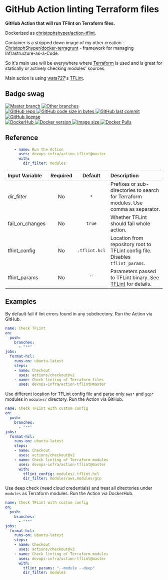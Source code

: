 # GitHub Action linting Terraform files

**GitHub Action that will run TFlint on Terraform files.**

Dockerized as [christophshyper/action-tflint](https://hub.docker.com/repository/docker/christophshyper/action-tflint).

Container is a stripped down image of my other creation - [ChristophShyper/docker-terragrunt](https://github.com/ChristophShyper/docker-terragrunt) - framework for managing Infrastructure-as-a-Code.

So it's main use will be everywhere where [Terraform](https://github.com/hashicorp/terraform) is used and is great for statically or actively checking modules' sources.

Main action is using [wata727](https://github.com/wata727)'s [TFLint](https://github.com/terraform-linters/tflint).


## Badge swag
[![Master branch](https://github.com/devops-infra/action-tflint/workflows/Master%20branch/badge.svg)](https://github.com/devops-infra/action-tflint/actions?query=workflow%3A%22Master+branch%22)
[![Other branches](https://github.com/devops-infra/action-tflint/workflows/Other%20branches/badge.svg)](https://github.com/devops-infra/action-tflint/actions?query=workflow%3A%22Other+branches%22)
<br>
[
![GitHub repo](https://img.shields.io/badge/GitHub-devops--infra%2Faction--tflint-blueviolet.svg?style=plastic&logo=github)
![GitHub code size in bytes](https://img.shields.io/github/languages/code-size/devops-infra/action-tflint?color=blueviolet&label=Code%20size&style=plastic&logo=github)
![GitHub last commit](https://img.shields.io/github/last-commit/devops-infra/action-tflint?color=blueviolet&logo=github&style=plastic&label=Last%20commit)
![GitHub license](https://img.shields.io/github/license/devops-infra/action-tflint?color=blueviolet&logo=github&style=plastic&label=License)
](https://github.com/devops-infra/action-tflint "shields.io")
<br>
[
![DockerHub](https://img.shields.io/badge/DockerHub-christophshyper%2Faction--tflint-blue.svg?style=plastic&logo=docker)
![Docker version](https://img.shields.io/docker/v/christophshyper/action-tflint?color=blue&label=Version&logo=docker&style=plastic)
![Image size](https://img.shields.io/docker/image-size/christophshyper/action-tflint/latest?label=Image%20size&style=plastic&logo=docker)
![Docker Pulls](https://img.shields.io/docker/pulls/christophshyper/action-tflint?color=blue&label=Pulls&logo=docker&style=plastic)
](https://hub.docker.com/r/christophshyper/action-tflint "shields.io")


## Reference

```yaml
    - name: Run the Action
      uses: devops-infra/action-tflint@master
      with:
        dir_filter: modules
```

Input Variable | Required | Default |Description
:--- | :---: | :---: | :---
dir_filter | No | `*` | Prefixes or sub-directories to search for Terraform modules. Use comma as separator.
fail_on_changes | No | `true` | Whether TFLint should fail whole action.
tflint_config | No | `.tflint.hcl` | Location from repository root to TFLint config file. Disables `tflint_params`.
tflint_params | No | `` | Parameters passed to TFLint binary. See [TFLint](https://github.com/terraform-linters/tflint) for details.


## Examples

By default fail if lint errors found in any subdirectory. Run the Action via GitHub.
```yaml
name: Check TFLint
on:
  push:
    branches:
      - "**"
jobs:
  format-hcl:
    runs-on: ubuntu-latest
    steps:
    - name: Checkout
      uses: actions/checkout@v2
    - name: Check linting of Terraform files
      uses: devops-infra/action-tflint@master
```

Use different location for TFLint config file and parse only `aws*` and `gcp*` modules in `modules/` directory. Run the Action via GitHub.
```yaml
name: Check TFLint with custom config
on:
  push:
    branches:
      - "**"
jobs:
  format-hcl:
    runs-on: ubuntu-latest
    steps:
    - name: Checkout
      uses: actions/checkout@v2
    - name: Check linting of Terraform modules
      uses: devops-infra/action-tflint@master
      with:
        tflint_config: modules/.tflint.hcl
        dir_filter: modules/aws,modules/gcp
```

Use deep check (need cloud credentials) and treat all directories under `modules` as Terraform modules. Run the Action via DockerHub.
```yaml
name: Check TFLint with custom config
on:
  push:
    branches:
      - "**"
jobs:
  format-hcl:
    runs-on: ubuntu-latest
    steps:
    - name: Checkout
      uses: actions/checkout@v2
    - name: Check linting of Terraform modules
      uses: devops-infra/action-tflint@master
      with:
        tflint_params: "--module --deep"
        dir_filter: modules
```
